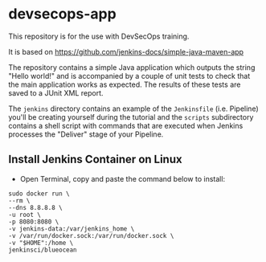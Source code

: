 # devsecops-app

This repository is for the use with DevSecOps training.

It is based on https://github.com/jenkins-docs/simple-java-maven-app

The repository contains a simple Java application which outputs the string
"Hello world!" and is accompanied by a couple of unit tests to check that the
main application works as expected. The results of these tests are saved to a
JUnit XML report.

The `jenkins` directory contains an example of the `Jenkinsfile` (i.e. Pipeline)
you'll be creating yourself during the tutorial and the `scripts` subdirectory
contains a shell script with commands that are executed when Jenkins processes
the "Deliver" stage of your Pipeline.

## Install Jenkins Container on Linux

* Open Terminal, copy and paste the command below to install:
```
sudo docker run \
--rm \
--dns 8.8.8.8 \
-u root \
-p 8080:8080 \
-v jenkins-data:/var/jenkins_home \
-v /var/run/docker.sock:/var/run/docker.sock \
-v "$HOME":/home \
jenkinsci/blueocean
```